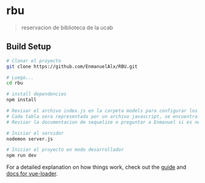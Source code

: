 # rbu

> reservacion de biblioteca de la ucab

## Build Setup

``` bash
# Clonar el proyecto
git clone https://github.com/EnmanuelAlx/RBU.git

# Luego...
cd rbu

# install dependencies
npm install

# Revisar el archivo index.js en la carpeta models para configurar los parametros de su base de datos
# Cada tabla sera representada por un archivo javascript, se encuentra como ejemplo el "task.js"
# Revisar la documentacion de sequelize o preguntar a Enmanuel si es necesario ❤

# Iniciar el servidor
nodemon server.js

# Iniciar el proyecto en modo desarrollador
npm run dev


```

For a detailed explanation on how things work, check out the [guide](http://vuejs-templates.github.io/webpack/) and [docs for vue-loader](http://vuejs.github.io/vue-loader).
